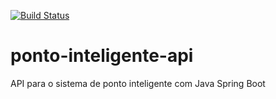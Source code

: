 [![Build Status](https://travis-ci.org/guilhermeayusso/ponto-inteligente-api.svg?branch=master)](https://travis-ci.org/guilhermeayusso/ponto-inteligente-api)

# ponto-inteligente-api
API para o sistema de ponto inteligente com Java Spring Boot
